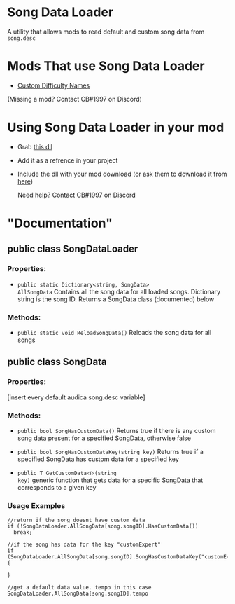# Song Data Loader
 A utility that allows mods to read default and custom song data from `song.desc`
 
 # Mods That use Song Data Loader
 * [Custom Difficulty Names](https://github.com/MeepsKitten/Audica-CustomDifficultyNames)
 
 (Missing a mod? Contact CB#1997 on Discord)

 # Using Song Data Loader in your mod
 * Grab [this dll](https://github.com/MeepsKitten/CustomSongDataLoader/releases/latest)
 * Add it as a refrence in your project
 * Include the dll with your mod download (or ask them to download it from [here](https://github.com/MeepsKitten/CustomSongDataLoader/releases/latest))
 
   Need help? Contact CB#1997 on Discord
 
# "Documentation"
## public class SongDataLoader
### Properties:
* <code>public static Dictionary<string, SongData> AllSongData</code>
Contains all the song data for all loaded songs. Dictionary string is the song ID. Returns a SongData class (documented) below
### Methods:
* <code>public static void ReloadSongData()</code>
Reloads the song data for all songs

## public class SongData
### Properties:
[insert every default audica song.desc variable]

### Methods:
* <code>public bool SongHasCustomData()</code>
Returns true if there is any custom song data present for a specified SongData, otherwise false

* <code>public bool SongHasCustomDataKey(string key)</code>
Returns true if a specified SongData has custom data for a specified key

* <code>public T GetCustomData`<T>`(string key)</code>
 generic function that gets data for a specific SongData that corresponds to a given key


### Usage Examples
<pre><code>//return if the song doesnt have custom data
if (!SongDataLoader.AllSongData[song.songID].HasCustomData())
  break;

//if the song has data for the key "customExpert"
if (SongDataLoader.AllSongData[song.songID].SongHasCustomDataKey("customExpert"))
{

}

//get a default data value. tempo in this case
SongDataLoader.AllSongData[song.songID].tempo
</code></pre>
